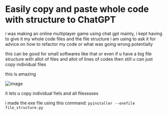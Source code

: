 # Easily copy and paste whole code with structure to ChatGPT

i was making an online multiplayer game using chat gpt mainly, i kept having to give it my whole code files and the file structure i am using to ask it for advice on how to refactor my code or what was going wrong potentially

this can be good for small softwares like that or even if u have a big file structure with allot of files and allot of lines of codes then still u can just copy individual files

this is amazing

![image](https://github.com/ibrahimahtsham/ascii-file-structure-maker-and-lines-of-code-reader/assets/111352185/f9ef5de9-5f05-4b9e-8894-1bb797c91523)

it lets u copy individual fiels and all fliesssses

i made the exe file using this command: `pyinstaller --onefile file_structure.py`
